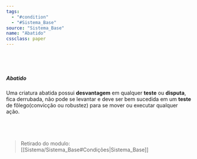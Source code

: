 ```yaml
---
tags:
  - "#condition"
  - "#Sistema_Base"
source: "Sistema_Base"
name: "Abatido"
cssclass: paper
---
```

#
<br/>

##### Abatido
 Uma criatura abatida possui **desvantagem** em qualquer **teste** ou **disputa**, fica derrubada, não pode se levantar e deve ser bem sucedida em um **teste** de fôlego(convicção ou robustez) para se mover ou executar qualquer ação.  

<br/>

#


> Retirado do modulo: [[Sistema/Sistema_Base#Condições|Sistema_Base]]



